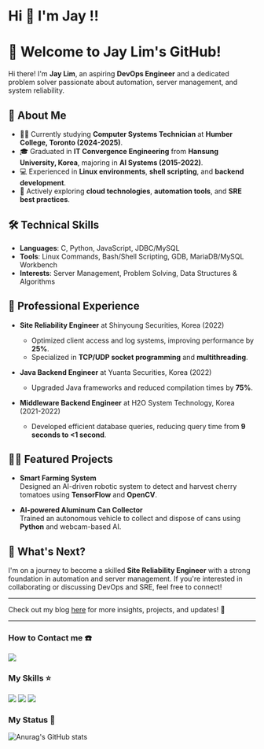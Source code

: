 # Hi 👋 I'm Jay !!
# 🌟 Welcome to Jay Lim's GitHub!

Hi there! I'm **Jay Lim**, an aspiring **DevOps Engineer** and a dedicated problem solver passionate about automation, server management, and system reliability.

## 👋 About Me

- 🧑‍🎓 Currently studying **Computer Systems Technician** at **Humber College, Toronto (2024-2025)**.  
- 🎓 Graduated in **IT Convergence Engineering** from **Hansung University, Korea**, majoring in **AI Systems (2015-2022)**.  
- 💻 Experienced in **Linux environments**, **shell scripting**, and **backend development**.  
- 🌱 Actively exploring **cloud technologies**, **automation tools**, and **SRE best practices**.

## 🛠 Technical Skills

- **Languages**: C, Python, JavaScript, JDBC/MySQL  
- **Tools**: Linux Commands, Bash/Shell Scripting, GDB, MariaDB/MySQL Workbench  
- **Interests**: Server Management, Problem Solving, Data Structures & Algorithms  

## 💼 Professional Experience

- **Site Reliability Engineer** at Shinyoung Securities, Korea (2022)  
  - Optimized client access and log systems, improving performance by **25%**.  
  - Specialized in **TCP/UDP socket programming** and **multithreading**.

- **Java Backend Engineer** at Yuanta Securities, Korea (2022)  
  - Upgraded Java frameworks and reduced compilation times by **75%**.  

- **Middleware Backend Engineer** at H2O System Technology, Korea (2021-2022)  
  - Developed efficient database queries, reducing query time from **9 seconds to <1 second**.

## 🧑‍💻 Featured Projects

- **Smart Farming System**  
  Designed an AI-driven robotic system to detect and harvest cherry tomatoes using **TensorFlow** and **OpenCV**.  

- **AI-powered Aluminum Can Collector**  
  Trained an autonomous vehicle to collect and dispose of cans using **Python** and webcam-based AI.

## 🚀 What's Next?

I'm on a journey to become a skilled **Site Reliability Engineer** with a strong foundation in automation and server management. If you're interested in collaborating or discussing DevOps and SRE, feel free to connect!

---

Check out my blog [here](https://limjunbeom.github.io/jayb.github.io/about/) for more insights, projects, and updates! 🌟 

---

### How to Contact me :phone:
<a href="https://www.linkedin.com/in/junbeom-lim-738919235/" target="_blank"><img src="https://img.shields.io/badge/Junbeom-0A66C2?style=flat-square&logo=LinkedIn&logoColor=Blue"/></a>

### My Skills :star:
<img src="https://img.shields.io/badge/Python-3776AB?style=flat-square&logo=Python&logoColor=white"/> <img src="https://img.shields.io/badge/C-A8B9CC?style=flat-square&logo=C&logoColor=white"/> <img src="https://img.shields.io/badge/Linux-FCC624?style=flat-square&logo=Linux&logoColor=black"/>

### My Status :memo:
![Anurag's GitHub stats](https://github-readme-stats.vercel.app/api?username=LimJunBeom&hide=issues,contribs&show_icons=true&theme=dracula)


<!--
**LimJunBeom/LimJunBeom** is a ✨ _special_ ✨ repository because its `README.md` (this file) appears on your GitHub profile.

Here are some ideas to get you started:

- 🔭 I’m currently working on ...
- 🌱 I’m currently learning ...
- 👯 I’m looking to collaborate on ...
- 🤔 I’m looking for help with ...
- 💬 Ask me about ...
- 📫 How to reach me: ...
- 😄 Pronouns: ...
- ⚡ Fun fact: ...
-->
